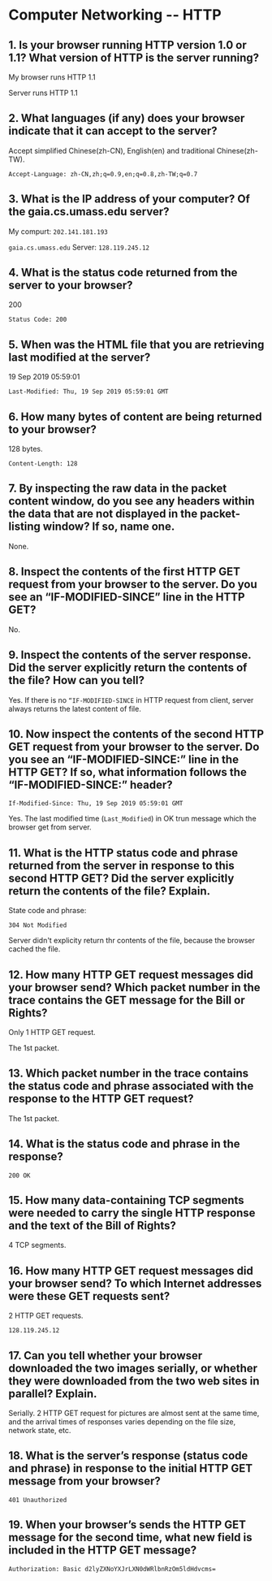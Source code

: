 # Computer Networking -- HTTP

## 1. Is your browser running HTTP version 1.0 or 1.1? What version of HTTP is the server running?

My browser runs HTTP 1.1

Server runs HTTP 1.1

## 2. What languages (if any) does your browser indicate that it can accept to the server?

Accept simplified Chinese(zh-CN), English(en) and traditional Chinese(zh-TW).

```http
Accept-Language: zh-CN,zh;q=0.9,en;q=0.8,zh-TW;q=0.7
```

## 3. What is the IP address of your computer? Of the gaia.cs.umass.edu server?

My compurt: `202.141.181.193`

`gaia.cs.umass.edu` Server: `128.119.245.12`

## 4. What is the status code returned from the server to your browser?

200

```http
Status Code: 200
```

## 5. When was the HTML file that you are retrieving last modified at the server?

19 Sep 2019 05:59:01

```http
Last-Modified: Thu, 19 Sep 2019 05:59:01 GMT
```

## 6. How many bytes of content are being returned to your browser?

128 bytes.

```http
Content-Length: 128
```

## 7. By inspecting the raw data in the packet content window, do you see any headers within the data that are not displayed in the packet-listing window? If so, name one.

None.

## 8. Inspect the contents of the first HTTP GET request from your browser to the server. Do you see an “IF-MODIFIED-SINCE” line in the HTTP GET?

No.

## 9. Inspect the contents of the server response. Did the server explicitly return the contents of the file? How can you tell?

Yes. If there is no `“IF-MODIFIED-SINCE` in HTTP request from client, server always returns the latest content of file.

## 10. Now inspect the contents of the second HTTP GET request from your browser to the server. Do you see an “IF-MODIFIED-SINCE:” line in the HTTP GET? If so, what information follows the “IF-MODIFIED-SINCE:” header?

```http
If-Modified-Since: Thu, 19 Sep 2019 05:59:01 GMT
```

Yes. The last modified time (`Last_Modified`) in OK trun message which the browser get from server.

## 11. What is the HTTP status code and phrase returned from the server in response to this second HTTP GET? Did the server explicitly return the contents of the file? Explain.

State code and phrase:

```http
304 Not Modified
```

Server didn't explicity return thr contents of the file, because the browser cached the file.

## 12. How many HTTP GET request messages did your browser send? Which packet number in the trace contains the GET message for the Bill or Rights?

Only 1 HTTP GET request.

The 1st packet.

## 13. Which packet number in the trace contains the status code and phrase associated with the response to the HTTP GET request?

The 1st packet.

## 14. What is the status code and phrase in the response?

```http
200 OK
```

## 15. How many data-containing TCP segments were needed to carry the single HTTP response and the text of the Bill of Rights?

4 TCP segments.

## 16. How many HTTP GET request messages did your browser send? To which Internet addresses were these GET requests sent?

2 HTTP GET requests.

`128.119.245.12`

## 17. Can you tell whether your browser downloaded the two images serially, or whether they were downloaded from the two web sites in parallel? Explain.

Serially. 2 HTTP GET request for pictures are almost sent at the same time, and the arrival times of responses varies depending on the file size, network state, etc.

## 18. What is the server’s response (status code and phrase) in response to the initial HTTP GET message from your browser?

```http
401 Unauthorized
```

## 19. When your browser’s sends the HTTP GET message for the second time, what new field is included in the HTTP GET message?

```http
Authorization: Basic d2lyZXNoYXJrLXN0dWRlbnRzOm5ldHdvcms=
```
